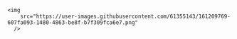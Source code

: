 
    <img
        src="https://user-images.githubusercontent.com/61355143/161209769-607fa093-1480-4863-be8f-b7f309fca6e7.png"    
      />
